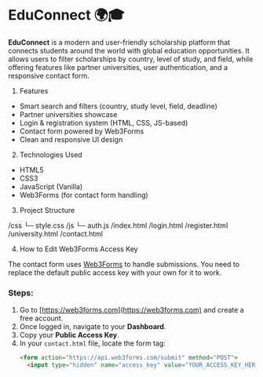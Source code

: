 # EduConnect 🌍🎓

**EduConnect** is a modern and user-friendly scholarship platform that connects students around the world with global education opportunities. It allows users to filter scholarships by country, level of study, and field, while offering features like partner universities, user authentication, and a responsive contact form.

1. Features

- Smart search and filters (country, study level, field, deadline)
- Partner universities showcase
- Login & registration system (HTML, CSS, JS-based)
- Contact form powered by Web3Forms
- Clean and responsive UI design

2. Technologies Used

- HTML5
- CSS3
- JavaScript (Vanilla)
- Web3Forms (for contact form handling)

3. Project Structure

/css
└─ style.css
/js
└─ auth.js
/index.html
/login.html
/register.html
/university.html
/contact.html

4. How to Edit Web3Forms Access Key

The contact form uses [Web3Forms](https://web3forms.com) to handle submissions. You need to replace the default public access key with your own for it to work.

### Steps:

1. Go to [https://web3forms.com](https://web3forms.com) and create a free account.
2. Once logged in, navigate to your **Dashboard**.
3. Copy your **Public Access Key**.
4. In your `contact.html` file, locate the form tag:
   ```html
   <form action="https://api.web3forms.com/submit" method="POST">
     <input type="hidden" name="access_key" value="YOUR_ACCESS_KEY_HERE" />

